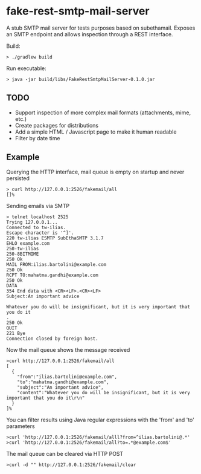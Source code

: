 fake-rest-smtp-mail-server
==========================

A stub SMTP mail server for tests purposes based on subethamail. Exposes an SMTP endpoint and allows inspection through a REST interface.

Build:
```
> ./gradlew build
```

Run executable:
```
> java -jar build/libs/FakeRestSmtpMailServer-0.1.0.jar
```

TODO
-------
- Support inspection of more complex mail formats (attachments, mime, etc.)
- Create packages for distributions
- Add a simple HTML / Javascript page to make it human readable
- Filter by date time

Example
-------

Querying the HTTP interface, mail queue is empty on startup and never persisted
```
> curl http://127.0.0.1:2526/fakemail/all
[]%
```

Sending emails via SMTP
```
> telnet localhost 2525             
Trying 127.0.0.1...
Connected to tw-ilias.
Escape character is '^]'.
220 tw-ilias ESMTP SubEthaSMTP 3.1.7
EHLO example.com
250-tw-ilias
250-8BITMIME
250 Ok
MAIL FROM:ilias.bartolini@example.com
250 Ok
RCPT TO:mahatma.gandhi@example.com
250 Ok
DATA
354 End data with <CR><LF>.<CR><LF>
Subject:An important advice

Whatever you do will be insignificant, but it is very important that you do it
.
250 Ok
QUIT
221 Bye
Connection closed by foreign host.
```


Now the mail queue shows the message received
```
>curl http://127.0.0.1:2526/fakemail/all
[
  {
    "from":"ilias.bartolini@example.com",
    "to":"mahatma.gandhi@example.com",
    "subject":"An important advice",
    "content":"Whatever you do will be insignificant, but it is very important that you do it\r\n"
  }
]%
```

You can filter results using Java regular expressions with the 'from' and 'to' parameters
```
>curl 'http://127.0.0.1:2526/fakemail/alll?from=^ilias.bartolini@.*'
>curl 'http://127.0.0.1:2526/fakemail/all?to=.*@example.com$'
```

The mail queue can be cleared via HTTP POST
```
>curl -d "" http://127.0.0.1:2526/fakemail/clear
```
